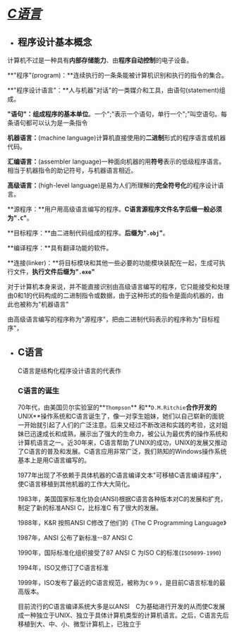 # *<u>**C语言**</u>*

- ## 程序设计基本概念

计算机不过是一种具有**内部存储能力**、由**程序自动控制**的电子设备。

**"程序"(program)：**连续执行的一条条能被计算机识别和执行的指令的集合。

**"程序设计语言"：**人与机器"对话"的一类媒介和工具，由语句(statement)组成。

**"语句"：**组成程序的**基本单位**。一个";"表示一个语句，单行一个";"叫空语句。每条语句都可以认为是一条指令

**机器语言：**(machine language)计算机直接使用的**二进制**形式的程序语言或机器代码。

**汇编语言：**(assembler language)一种面向机器的用**符号**表示的低级程序语言。相当于机器指令的助记符号，与机器语言相近。

**高级语言：**(high-level language)是易为人们所理解的**完全符号化**的程序设计语言。

**源程序：**用户用高级语言编写的程序。**C语言源程序文件名字后缀一般必须为"`.C`"**。

**目标程序：**由二进制代码组成的程序。**后缀为"`.obj`"**。

**编译程序：**具有翻译功能的软件。

**连接(linker)：**将目标模块和其他一些必要的功能模块装配在一起，生成可执行文件，**执行文件后缀为"`.exe`"**

对于计算机本身来说，并不能直接识别由高级语言编写的程序，它只能接受和处理由0和1的代码构成的二进制指令或数据，由于这种形式的指令是面向机器的，由此也被称为"机器语言"

由高级语言编写的程序称为"源程序"，把由二进制代码表示的程序称为"目标程序"，

- ## C语言

  C语言是结构化程序设计语言的代表作

  ### C语言的诞生

  70年代，由美国贝尔实验室的**`Thompson`** 和**`D.M.Ritchie`**合作开发的**UNIX**操作系统和C语言诞生了，像一对孪生姐妹，她们以自己崭新的面貌一开始就引起了人们的广泛注意。后来又经过不断改进和实践的考验，这对姐妹已迅速成长和成熟，展示出了强大的生命力，被公认为最优秀的操作系统和计算机语言之一。近30年来，C语言帮助了UNIX的成功，UNIX的发展又推动了C语言的普及和发展。C语言应用非常广泛，我们熟知的Windows操作系统基本上是用C语言编写的。

  1977年出现了不依赖于具体机器的C语言编译文本"可移植C语言编译程序"，使C语言移植到其他机器的工作大大简化。

  1983年，美国国家标准化协会(ANSI)根据C语言各种版本对C的发展和扩充，制定了新的标准ANSI C，比标准C 有了很大的发展。

  1988年，K&R 按照ANSI C修改了他们的《The C Programming Language》

  1987年，ANSI 公布了新标准--87 ANSI C

  1990年，国际标准化组织接受了87 ANSI C 为ISO C的标准(`ISO9899-1990`)

  1994年，ISO又修订了C语言标准

  1999年，ISO发布了最近的C语言规范，被称为`C９９`，是目前C语言标准的最高版本。

  目前流行的C语言编译系统大多是以ANSI　C为基础进行开发的从而使C发展成一种独立于UNIX、独立于具体计算机类型的计算机语言。之后，C语言先后移植到大、中、小、微型计算机上，已独立于

  

  

